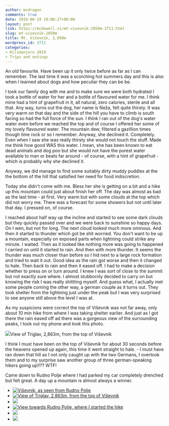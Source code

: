 ```yaml
---
author: mcdragon
comments: true
date: 2019-06-19 19:00:27+00:00
layout: post
link: https://mcdowell.si/mt-visevnik-2050m-3711.html
slug: mt-visevnik-2050m
title: Mt. Viševnik, 2,050m
wordpress_id: 3711
categories:
- Kilimanjaro 2019
- Trips and outings
---
```





An old favourite. Have been up it only twice before as far as I can remember. The last time it was a scorching hot summers day and this is also when I learned about dogs and how peculiar they can be be.







I took our family dog with me and to make sure we were both hydrated I took a bottle of water for her and a bottle of flavoured water for me. I think mine had a hint of grapefruit in it, all natural, zero calories, sterile and all that. Any way, turns out the dog, her name is Neža, felt quite thirsty. It was very warm on that day and the side of the hill you have to climb is south facing so had the full force of the sun. I think I ran out of the dog's water water even before we reached the top and of course I offered her some of my lovely flavoured water. The mountain dew, filtered a gazillion times though lime rock or so I remember. Anyway, she declined it. Completely. Even when I saw she was really thirsty she would not touch the stuff. Made me think how good WAS this water. I mean, she has been known to eat dead animals and dog poo but she would not have the purest water available to man or beats far around - of course, with a hint of grapefruit - which is probably why she declined it. 







Anyway, we did manage to find some suitably dirty muddy puddles at the the bottom of the hill that satisfied her need for food indiscretion.







Today she didn't come with me. Bless her she is getting on a bit and a hike up this mountain could just about finish her off. The day was almost as bad as the last time - at first. Very warm but with some clouds at the top which did not worry me. There was a forecast for some showers but not until later that day. I pressed on, of course.







I reached about half way up the incline and started to see some dark clouds but they quickly passed over and we were back to sunshine so happy days. On I wen, but not for long. The next cloud looked much more ominous. And then it started to thunder which got be shit worried. You don't want to be up a mountain, especially on exposed parts when lightning could strike any minute. I waited. Then as it looked like nothing more was going to happened I carried on until it started to rain. And then with more thunder. It seems the thunder was much closer than before so I hid next to a large rock formation and tried to wait it out. Good idea as the rain got worse and then it changed to hale. Then back to rain and then it eased off. I had to make a decision whether to press on or turn around. I knew I was sort of close to the summit but not exactly sure where. I almost stubbornly decided to carry on but knowing the risk I was really shittting myself.  And guess what, I actually met some people coming the other way, a german couple as it turns out. They took shelter from the lightning just under the peak but I was very surprised to see anyone still above the level I was at.







As my suspicions were correct the top of Viševnik was not far away, only about 10 min hike from where I was taking shelter earlier. And just as I got there the rain eased off ad there was a gorgeous view of the surrounding peaks, I took out my phone and took this photo.





![](https://dwlcvfkt1l4wn.cloudfront.net/2019/06/2019-06-19-13.06.56-1-1024x576.jpg)View of Triglav, 2,863m, from the top of Viševnik





I think I must have been on the top of Viševnik for about 30 seconds before the heavens opened up again, this time it went straight to hale. - I must have ran down that hill as I not only caught up with the two Germans, I overtook them and to my surprise saw another group of three german-speaking hikers going up!!?? WTF!







Came down to Rudno Polje where I had parked my car completely drenched but felt great. A day up a mountain is almost always a winner. 











  * [![Viševnik, as seen from Rudno Polje](https://dwlcvfkt1l4wn.cloudfront.net/2019/06/2019-06-19-14.22.31-1024x577.jpg)](https://mcdowell.si/2019-06-19-14-22-31)
  * [![View of Triglav, 2,863m, from the top of Viševnik](https://dwlcvfkt1l4wn.cloudfront.net/2019/06/2019-06-19-13.06.56-1-1024x576.jpg)](https://mcdowell.si/2019-06-19-13-06-56-1)
  * [![](https://dwlcvfkt1l4wn.cloudfront.net/2019/06/2019-06-19-12.34.02-1024x576.jpg)](https://mcdowell.si/2019-06-19-12-34-02)
  * [![View towards Rudno Polje, where I started the hike](https://dwlcvfkt1l4wn.cloudfront.net/2019/06/2019-06-19-12.33.58-1-1024x576.jpg)](https://mcdowell.si/2019-06-19-12-33-58-1)
  * [![](https://dwlcvfkt1l4wn.cloudfront.net/2019/06/2019-06-19-12.33.55-1024x576.jpg)](https://mcdowell.si/2019-06-19-12-33-55)
  * [![](https://dwlcvfkt1l4wn.cloudfront.net/2019/06/2019-06-19-12.00.40-2-576x1024.jpg)](https://mcdowell.si/2019-06-19-12-00-40-2)


